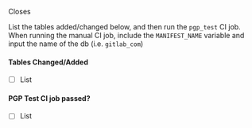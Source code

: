 Closes

List the tables added/changed below, and then run the `pgp_test` CI job.
When running the manual CI job, include the `MANIFEST_NAME` variable and input the name of the db (i.e. `gitlab_com`)

#### Tables Changed/Added

* [ ] List

#### PGP Test CI job passed?

* [ ] List
